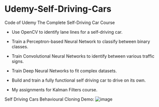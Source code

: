 # Udemy-Self-Driving-Cars
Code of Udemy The Complete Self-Driving Car Course

* Use OpenCV to identify lane lines for a self-driving car.

* Train a Perceptron-based Neural Network to classify between binary classes.

* Train Convolutional Neural Networks to identify between various traffic signs.

* Train Deep Neural Networks to fit complex datasets.

* Build and train a fully functional self driving car to drive on its own.

* My assignments for Kalman Filters course.

Self Driving Cars Behavioural Cloning Demo:
![image](https://github.com/seanxu889/Udemy-Self-Driving-Cars/blob/master/9_Self-Driving_Cars_Behavioural_Cloning/Demo/Demo_Behavioural_Cloning.gif)
